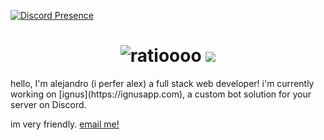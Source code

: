 [![Discord Presence](https://lanyard.cnrad.dev/api/996916060806709379)](https://discord.com/users/996916060806709379)
<h1 align="center">
 <img src="https://raw.githubusercontent.com/aljndaro/aljndaro/main/urmom.svg" alt="ratioooo" />
 <img src="https://skillicons.dev/icons?i=js,gcp,aws,nodejs,discord,cloudflare,bots,express,html,css,vscode,materialui,tailwind,mongodb,prosgres,firebase,twitter,java,typescript,angular,nextjs,react, csharp, glitch" />
 
</h1>
hello, I'm alejandro (i perfer alex) a full stack web developer! i'm currently working on [ignus](https://ignusapp.com), a custom bot solution for your server on Discord.

im very friendly. [email me!](mailto:me@alejandroc.xyz)
